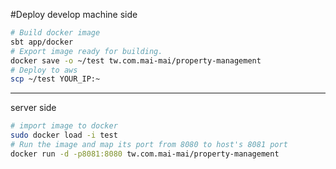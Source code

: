 #Deploy
develop machine side
``` sh
# Build docker image
sbt app/docker
# Export image ready for building.
docker save -o ~/test tw.com.mai-mai/property-management
# Deploy to aws
scp ~/test YOUR_IP:~      
```
---
server side
``` sh
# import image to docker
sudo docker load -i test
# Run the image and map its port from 8080 to host's 8081 port
docker run -d -p8081:8080 tw.com.mai-mai/property-management
```
